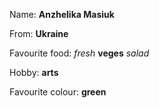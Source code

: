 Name: **Anzhelika Masiuk**

From: **Ukraine**

Favourite food: _fresh_ __veges__ _salad_

Hobby: **arts**

Favourite colour: __green__
